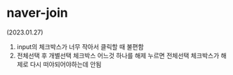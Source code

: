 # naver-join
(2023.01.27)
1. input의 체크박스가 너무 작아서 클릭할 때 불편함
2. 전체선택 후 개별선택 체크박스 어느것 하나를 해제 누르면 전체선택 체크박스가 해제로 다시 떠야되어야하는데 안됨

